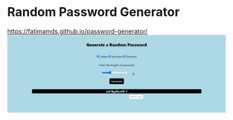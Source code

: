 # Random Password Generator

https://fatimamds.github.io/password-generator/
![alt text](https://github.com/fatimamds/password-generator/blob/main/screenshot.png?raw=true)
